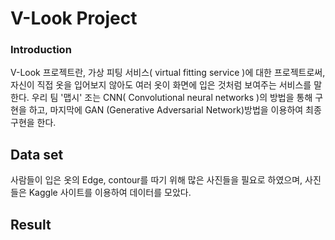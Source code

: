 # V-Look Project

### Introduction

V-Look 프로젝트란, 가상 피팅 서비스( virtual fitting service )에 대한 프로젝트로써, 자신이 직접 옷을 입어보지 않아도 여러 옷이 화면에 입은 것처럼 보여주는 서비스를 말한다. 우리 팀
'맵시' 조는 CNN( Convolutional neural networks )의 방법을 통해 구현을 하고, 마지막에 GAN (Generative Adversarial Network)방법을 이용하여 최종 구현을 한다.

##


## Data set
사람들이 입은 옷의 Edge, contour를 따기 위해 많은 사진들을 필요로 하였으며, 사진들은 Kaggle 사이트를 이용하여 데이터를 모았다.


## Result
